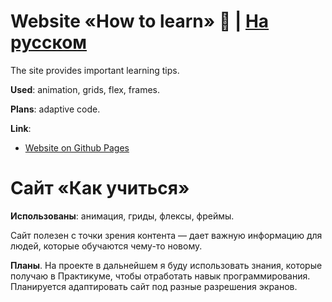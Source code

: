# Website «How to learn» 🚀 | [На русском](#anchortext)

The site provides important learning tips. 

**Used**: animation, grids, flex, frames.

**Plans**: adaptive code.

**Link**: 

* [Website on Github Pages](https://art-ka.github.io/how-to-learn/)


# <a name="anchortext" /> Сайт «Как учиться»

**Использованы**: анимация, гриды, флексы, фреймы.  

Сайт полезен с точки зрения контента — дает важную информацию для людей, которые обучаются чему-то новому. 

__Планы__. 
На проекте в дальнейшем я буду использовать знания, которые получаю в Практикуме, чтобы отработать навык программирования. 
Планируется адаптировать сайт под разные разрешения экранов. 
